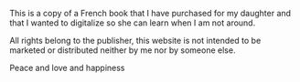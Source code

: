 This is a copy of a French book that I have purchased for my daughter and that I wanted to digitalize so she can learn when I am not around.

All rights belong to the publisher, this website is not intended to be marketed or distributed neither by me nor by someone else. 

Peace and love and happiness
